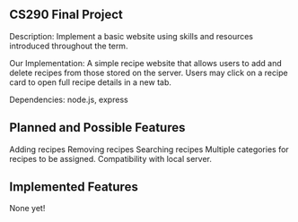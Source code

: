 ## CS290 Final Project

Description: Implement a basic website using skills and resources introduced throughout the term.

Our Implementation: A simple recipe website that allows users to add and delete recipes from those stored on the server. Users may click on a recipe card to open full recipe details in a new tab.

Dependencies: node.js, express

## Planned and Possible Features
Adding recipes
Removing recipes
Searching recipes
Multiple categories for recipes to be assigned.
Compatibility with local server.

## Implemented Features
None yet!
